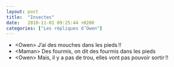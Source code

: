 ```yaml
---
layout: post
title:  "Insectes"
date:   2010-11-01 09:25:44 +0200
categories: ["Les répliques d’Owen"]
---
```


-   \<Owen\> J’ai des mouches dans les pieds !!
-   \<Maman\> Des fourmis, on dit des fourmis dans les pieds
-   \<Owen\> Mais, il y a pas de trou, elles vont pas pouvoir sortir !!
